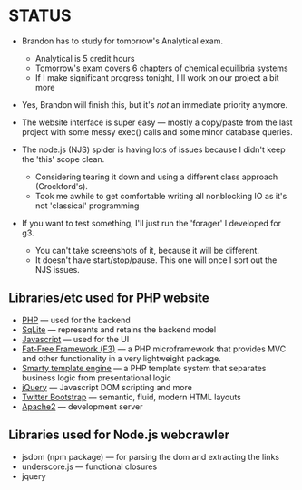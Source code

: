 STATUS
======
* Brandon has to study for tomorrow's Analytical exam.
	* Analytical is 5 credit hours
	* Tomorrow's exam covers 6 chapters of chemical 
	  equilibria systems
	* If I make significant progress tonight, I'll work
	  on our project a bit more

* Yes, Brandon will finish this, but it's _not_ an 
  immediate priority anymore.

* The website interface is super easy &mdash; mostly a 
  copy/paste from the last project with some messy exec() 
  calls and some minor database queries.

* The node.js (NJS) spider is having lots of issues because I 
  didn't keep the 'this' scope clean. 
  	* Considering tearing it down and using a different 
	  class approach (Crockford's).
	* Took me awhile to get comfortable writing all nonblocking IO
	  as it's not 'classical' programming

* If you want to test something, I'll just run the 'forager'
  I developed for g3. 
  	* You can't take screenshots of it, because it will be 
	  different. 
	* It doesn't have start/stop/pause. This one will once
	  I sort out the NJS issues.

Libraries/etc used for PHP website
----------------------------------
* [PHP](http://php.net) &mdash;
	used for the backend
* [SqLite](http://www.sqlite.org/) &mdash;
	represents and retains the backend model
* [Javascript](https://developer.mozilla.org/en-US/docs/JavaScript) &mdash;
	used for the UI 
* [Fat-Free Framework (F3)](http://bcosca.github.com/fatfree/) &mdash; 
	a PHP microframework that provides MVC and other 
	functionality in a very lightweight package.
* [Smarty template engine](http://www.smarty.net) &mdash;
	a PHP template system that separates business logic
	from presentational logic 
* [jQuery](http://jquery.org/) &mdash;
	Javascript DOM scripting and more
* [Twitter Bootstrap](http://twitter.github.com/bootstrap/) &mdash;
	semantic, fluid, modern HTML layouts
* [Apache2](http://httpd.apache.org/) &mdash; development server 

Libraries used for Node.js webcrawler
-------------------------------------
* jsdom (npm package) &mdash; for parsing the dom and 
	extracting the links
* underscore.js &mdash; functional closures 
* jquery

